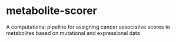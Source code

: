 # metabolite-scorer
A computational pipeline for assigning cancer associative scores to metabolites based on mutational and expressional data
